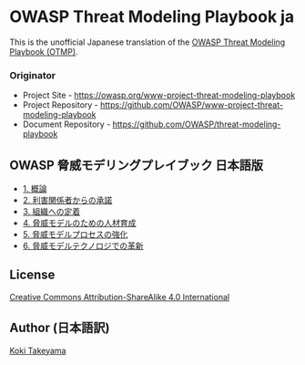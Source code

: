 # OWASP Threat Modeling Playbook ja

This is the unofficial Japanese translation of the [OWASP Threat Modeling Playbook (OTMP)](https://github.com/OWASP/threat-modeling-playbook).

### Originator

- Project Site - <https://owasp.org/www-project-threat-modeling-playbook>
- Project Repository - <https://github.com/OWASP/www-project-threat-modeling-playbook>
- Document Repository - <https://github.com/OWASP/threat-modeling-playbook>

## OWASP 脅威モデリングプレイブック 日本語版

- [1. 概論](Document/playbook/1.%20Introduction.md)
- [2. 利害関係者からの承諾](Document/playbook/2.%20Get%20stakeholder%20buy-in.md)
- [3. 組織への定着](Document/playbook/3.%20Embed%20in%20your%20organization.md)
- [4. 脅威モデルのための人材育成](Document/playbook/4.%20Train%20your%20people%20to%20threat%20model.md)
- [5. 脅威モデルプロセスの強化](Document/playbook/5.%20Strengthen%20your%20threat%20model%20proces.md)
- [6. 脅威モデルテクノロジでの革新](Document/playbook/6.%20Innovate%20with%20threat%20model%20technology.md)

## License

[Creative Commons Attribution-ShareAlike 4.0 International](https://creativecommons.org/licenses/by-sa/4.0/)

## Author (日本語訳)

[Koki Takeyama](https://github.com/coky-t)
